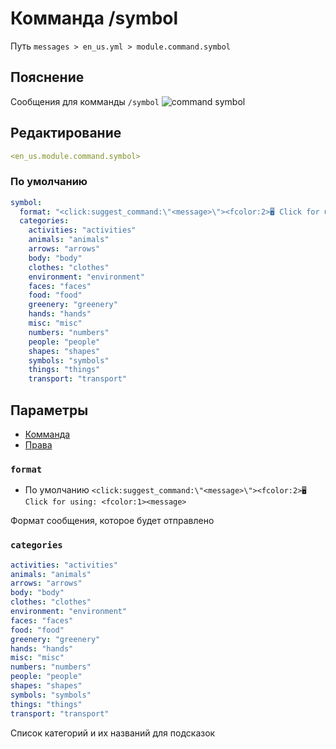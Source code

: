 # Комманда /symbol
Путь `messages > en_us.yml > module.command.symbol`

## Пояснение
Сообщения для комманды `/symbol`
![command symbol](/commandsymbol.png)

## Редактирование
```yaml
<en_us.module.command.symbol>
```

### По умолчанию
```yaml
symbol:
  format: "<click:suggest_command:\"<message>\"><fcolor:2>🖥 Click for using: <fcolor:1><message>"
  categories:
    activities: "activities"
    animals: "animals"
    arrows: "arrows"
    body: "body"
    clothes: "clothes"
    environment: "environment"
    faces: "faces"
    food: "food"
    greenery: "greenery"
    hands: "hands"
    misc: "misc"
    numbers: "numbers"
    people: "people"
    shapes: "shapes"
    symbols: "symbols"
    things: "things"
    transport: "transport"
```

## Параметры

- [Комманда](/en/commands/module/command/symbol/)
- [Права](/en/permissions/module/command/symbol/)

### `format`
- По умолчанию `<click:suggest_command:\"<message>\"><fcolor:2>🖥 Click for using: <fcolor:1><message>`

Формат сообщения, которое будет отправлено

### `categories`
```yaml
activities: "activities"
animals: "animals"
arrows: "arrows"
body: "body"
clothes: "clothes"
environment: "environment"
faces: "faces"
food: "food"
greenery: "greenery"
hands: "hands"
misc: "misc"
numbers: "numbers"
people: "people"
shapes: "shapes"
symbols: "symbols"
things: "things"
transport: "transport"
```
Список категорий и их названий для подсказок

